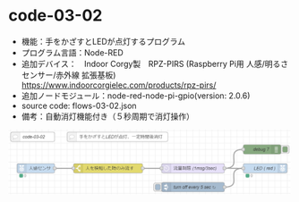 # code-03-02
- 機能：手をかざすとLEDが点灯するプログラム
- プログラム言語：Node-RED
- 追加デバイス：　Indoor Corgy製　RPZ-PIRS (Raspberry Pi用 人感/明るさセンサー/赤外線 拡張基板)　https://www.indoorcorgielec.com/products/rpz-pirs/
- 追加ノードモジュール：node-red-node-pi-gpio(version: 2.0.6)
- source code: flows-03-02.json
- 備考：自動消灯機能付き（５秒周期で消灯操作）

![image](https://github.com/foobarbazfred/ProgrammingExamples/blob/main/code-03-02/code-03-02.png)
